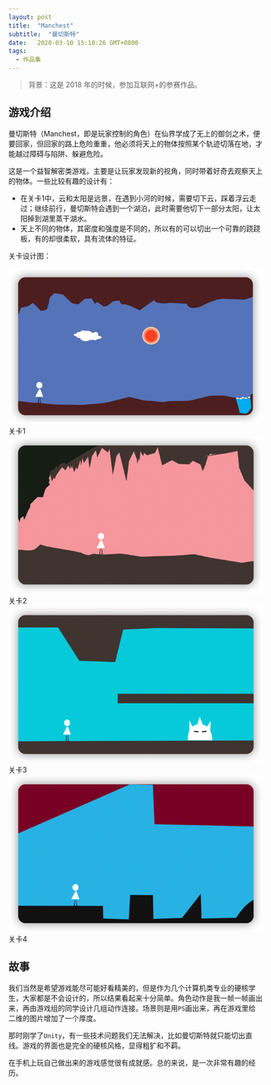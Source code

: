 ```yaml
---
layout: post
title:  "Manchest"
subtitle:  "曼切斯特"
date:   2020-03-10 15:10:26 GMT+0800
tags:
  - 作品集
---
```


> 背景：这是 2018 年的时候，参加互联网+的参赛作品。

## 游戏介绍

曼切斯特（Manchest，即是玩家控制的角色）在仙界学成了无上的御剑之术，便要回家，但回家的路上危险重重，他必须将天上的物体按照某个轨迹切落在地，才能越过障碍与陷阱、躲避危险。

这是一个益智解密类游戏，主要是让玩家发现新的视角，同时带着好奇去观察天上的物体。一些比较有趣的设计有：
* 在关卡1中，云和太阳是远景，在遇到小河的时候，需要切下云，踩着浮云走过；继续前行，曼切斯特会遇到一个湖泊，此时需要他切下一部分太阳，让太阳掉到湖里蒸干湖水。
* 天上不同的物体，其密度和强度是不同的，所以有的可以切出一个可靠的跷跷板，有的却很柔软，具有流体的特征。

关卡设计图：

<div class="center-container">
  <img class="middle" src="/assets/images/posts/manchest/manchest-1.png" alt="manchest-1" />
  <div class="caption">关卡1</div>
  <img class="middle" src="/assets/images/posts/manchest/manchest-2.png" alt="manchest-2" />
  <div class="caption">关卡2</div>
  <img class="middle" src="/assets/images/posts/manchest/manchest-3.png" alt="manchest-3" />
  <div class="caption">关卡3</div>
  <img class="middle" src="/assets/images/posts/manchest/manchest-4.png" alt="manchest-4" />
  <div class="caption">关卡4</div>
</div>

## 故事

我们当然是希望游戏能尽可能好看精美的，但是作为几个计算机类专业的硬核学生，大家都是不会设计的，所以结果看起来十分简单。角色动作是我一帧一帧画出来，再由游戏组的同学设计几组动作连接。场景则是用`PS`画出来，再在游戏里给二维的图片增加了一个厚度。

那时刚学了`Unity`，有一些技术问题我们无法解决，比如曼切斯特就只能切出直线。游戏的界面也是完全的硬核风格，显得粗犷和不羁。

在手机上玩自己做出来的游戏感觉很有成就感。总的来说，是一次非常有趣的经历。
